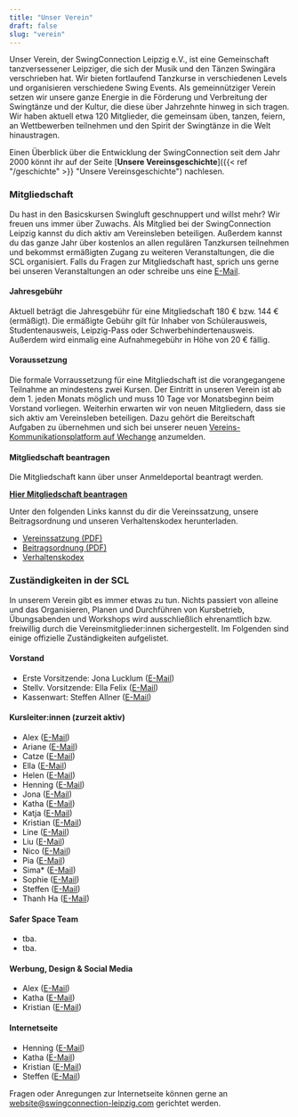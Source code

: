 ```yaml
---
title: "Unser Verein"
draft: false
slug: "verein"
---
```


Unser Verein, der SwingConnection Leipzig e.V., ist eine Gemeinschaft tanzversessener Leipziger, die sich der Musik und den Tänzen Swingära verschrieben hat. Wir bieten fortlaufend Tanzkurse in verschiedenen Levels und organisieren verschiedene Swing Events. Als gemeinnütziger Verein setzen wir unsere ganze Energie in die Förderung und Verbreitung der Swingtänze und der Kultur, die diese über Jahrzehnte hinweg in sich tragen. Wir haben aktuell etwa 120 Mitglieder, die gemeinsam üben, tanzen, feiern, an Wettbewerben teilnehmen und den Spirit der Swingtänze in die Welt hinaustragen.

Einen Überblick über die Entwicklung der SwingConnection seit dem Jahr 2000 könnt ihr auf der Seite [**Unsere Vereinsgeschichte**]({{< ref "/geschichte" >}} "Unsere Vereinsgeschichte") nachlesen.

### Mitgliedschaft
Du hast in den Basicskursen Swingluft geschnuppert und willst mehr? Wir freuen uns immer über Zuwachs. Als Mitglied bei der SwingConnection Leipzig kannst du dich aktiv am Vereinsleben beteiligen. Außerdem kannst du das ganze Jahr über kostenlos an allen regulären Tanzkursen teilnehmen und bekommst ermäßigten Zugang zu weiteren Veranstaltungen, die die SCL organisiert. Falls du Fragen zur Mitgliedschaft hast, sprich uns gerne bei unseren Veranstaltungen an oder schreibe uns eine [E-Mail](info@swingconnection-leipzig.com).

#### Jahresgebühr
Aktuell beträgt die Jahresgebühr für eine Mitgliedschaft 180 € bzw. 144 € (ermäßigt). Die ermäßigte Gebühr gilt für Inhaber von Schülerausweis, Studentenausweis, Leipzig-Pass oder Schwerbehindertenausweis. Außerdem wird einmalig eine Aufnahmegebühr in Höhe von 20 € fällig.

#### Voraussetzung
Die formale Vorraussetzung für eine Mitgliedschaft ist die vorangegangene Teilnahme an mindestens zwei Kursen. Der Eintritt in unseren Verein ist ab dem 1. jeden Monats möglich und muss 10 Tage vor Monatsbeginn beim Vorstand vorliegen. Weiterhin erwarten wir von neuen Mitgliedern, dass sie sich aktiv am Vereinsleben beteiligen. Dazu gehört die Bereitschaft Aufgaben zu übernehmen und sich bei unserer neuen [Vereins-Kommunikationsplatform auf Wechange](https://wechange.de/group/swing-connection-leipzig/) anzumelden.

#### Mitgliedschaft beantragen
Die Mitgliedschaft kann über unser Anmeldeportal beantragt werden.  

**[Hier Mitgliedschaft beantragen](https://easyverein.com/public/SCL/applicationform/3255)**

Unter den folgenden Links kannst du dir die Vereinssatzung, unsere Beitragsordnung und unseren Verhaltenskodex herunterladen.

- [Vereinssatzung (PDF)]()
- [Beitragsordnung (PDF)](../SCL_Beitragsordnung_2000.pdf)
- [Verhaltenskodex](https://docs.google.com/document/d/1EpcW5ju8RwoBK17TJuWFc2o_GQM9j8C42rYCSFf-o08/edit)

### Zuständigkeiten in der SCL
In unserem Verein gibt es immer etwas zu tun. Nichts passiert von alleine und das Organisieren, Planen und Durchführen von Kursbetrieb, Übungsabenden und Workshops wird ausschließlich ehrenamtlich bzw. freiwillig durch die Vereinsmitglieder:innen sichergestellt. Im Folgenden sind einige offizielle Zuständigkeiten aufgelistet.

#### Vorstand
- Erste Vorsitzende: Jona Lucklum ([E-Mail](jona@swingconnection-leipzig.com))  
- Stellv. Vorsitzende: Ella Felix ([E-Mail](ella@swingconnection-leipzig.com))  
- Kassenwart: Steffen Allner ([E-Mail](steffen@swingconnection-leipzig.com))  

#### Kursleiter:innen (zurzeit aktiv)
- Alex ([E-Mail](alex@swingconnection-leipzig.com))
- Ariane ([E-Mail](ariane@swingconnection-leipzig.com))
- Catze ([E-Mail](catze@swingconnection-leipzig.com))
- Ella ([E-Mail](ella@swingconnection-leipzig.com))
- Helen ([E-Mail](helen@swingconnection-leipzig.com))
- Henning ([E-Mail](henning@swingconnection-leipzig.com))
- Jona ([E-Mail](jona@swingconnection-leipzig.com))
- Katha ([E-Mail](katha@swingconnection-leipzig.com))
- Katja ([E-Mail](katja@swingconnection-leipzig.com))
- Kristian ([E-Mail](kristian@swingconnection-leipzig.com))
- Line ([E-Mail](line@swingconnection-leipzig.com)) 
- Liu ([E-Mail](liu@swingconnection-leipzig.com))
- Nico ([E-Mail](nico@swingconnection-leipzig.com))
- Pia ([E-Mail](pia@swingconnection-leipzig.com))
- Sima* ([E-Mail](sima@swingconnection-leipzig.com))
- Sophie ([E-Mail](sophie@swingconnection-leipzig.com))
- Steffen ([E-Mail](steffen@swingconnection-leipzig.com))
- Thanh Ha ([E-Mail](thanhha@swingconnection-leipzig.com)) 

#### Safer Space Team
- tba.
- tba.

#### Werbung, Design & Social Media
- Alex ([E-Mail](alex@swingconnection-leipzig.com))
- Katha ([E-Mail](katha@swingconnection-leipzig.com))
- Kristian ([E-Mail](kristian@swingconnection-leipzig.com))

#### Internetseite
- Henning ([E-Mail](henning@swingconnection-leipzig.com))
- Katha ([E-Mail](katha@swingconnection-leipzig.com))
- Kristian ([E-Mail](kristian@swingconnection-leipzig.com))
- Steffen ([E-Mail](steffen@swingconnection-leipzig.com))

Fragen oder Anregungen zur Internetseite können gerne an website@swingconnection-leipzig.com gerichtet werden.

